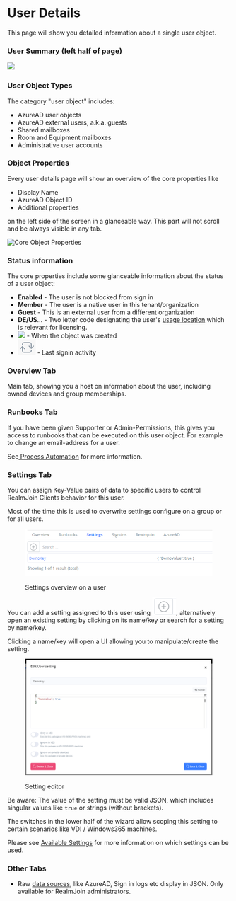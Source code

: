 # User Details

This page will show you detailed information about a single user object.&#x20;

### User Summary (left half of page)

![](<../../.gitbook/assets/image (5) (1) (1) (1) (1).png>)

### User Object Types

The category "user object" includes:

* AzureAD user objects
* AzureAD external users, a.k.a. guests
* Shared mailboxes
* Room and Equipment mailboxes
* Administrative user accounts

### **Object Properties**

Every user details page will show an overview of the core properties like

* Display Name
* AzureAD Object ID
* Additional properties&#x20;

on the left side of the screen in a glanceable way. This part will not scroll and be always visible in any tab.

![Core Object Properties](<../../.gitbook/assets/image (6) (1) (1) (1).png>)

### Status information

The core properties include some glanceable information about the status of a user object:

* **Enabled** - The user is not blocked from sign in
* **Member** - The user is a native user in this tenant/organization
* **Guest** - This is an external user from a different organization
* **DE/US**... - Two letter code designating the user's [usage location](https://docs.microsoft.com/en-us/azure/active-directory/enterprise-users/licensing-groups-resolve-problems#usage-location-isnt-allowed) which is relevant for licensing.
* ![](<../../.gitbook/assets/image (5) (1) (1) (1).png>) - When the object was created
* ![](<../../.gitbook/assets/image (2) (2).png>) - Last signin activity

### Overview Tab

Main tab, showing you a host on information about the user, including owned devices and group memberships.

### Runbooks Tab

If you have been given Supporter or Admin-Permissions, this gives you access to runbooks that can be executed on this user object. For example to change an email-address for a user.

See[ Process Automation](../../runbooks/) for more information.

### Settings Tab

You can assign Key-Value pairs of data to specific users to control RealmJoin Clients behavior for this user.

Most of the time this is used to overwrite settings configure on a group or for all users.&#x20;

<figure><img src="../../.gitbook/assets/image (17).png" alt=""><figcaption><p>Settings overview on a user</p></figcaption></figure>

You can add a setting assigned to this user using <img src="../../.gitbook/assets/image (20).png" alt="" data-size="line">, alternatively open an existing setting by clicking on its name/key or search for a setting by name/key.

Clicking a name/key will open a UI allowing you to manipulate/create the setting.&#x20;

<figure><img src="../../.gitbook/assets/image (29).png" alt=""><figcaption><p>Setting editor</p></figcaption></figure>

Be aware: The value of the setting must be valid JSON, which includes singular values like `true` or strings (without brackets).

The switches in the lower half of the wizard allow scoping this setting to certain scenarios like VDI / Windows365 machines.

Please see [Available Settings](../../realmjoin-client/additional-settings.md) for more information on which settings can be used.

### Other Tabs

* Raw [data sources](../#data-sources), like AzureAD, Sign in logs etc display in JSON. Only available for RealmJoin administrators.
